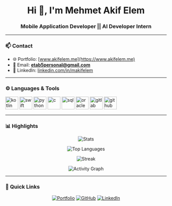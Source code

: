 <h1 align="center">Hi 👋, I'm Mehmet Akif Elem</h1>
<h3 align="center">Mobile Application Developer || AI Developer Intern</h3>

---

### 📫 Contact
- 🌐 Portfolio: [www.akifelem.me](https://www.akifelem.me)
- 📧 Email: **etab5personal@gmail.com**
- 💼 LinkedIn: [linkedin.com/in/makifelem](https://linkedin.com/in/makifelem)

---

### ⚙️ Languages & Tools
<p align="left"> 
  <a href="https://kotlinlang.org/" target="_blank"><img src="https://cdn.jsdelivr.net/gh/devicons/devicon/icons/kotlin/kotlin-original.svg" alt="kotlin" width="40" height="40"/></a>
  <a href="https://developer.apple.com/swift/" target="_blank"><img src="https://cdn.jsdelivr.net/gh/devicons/devicon/icons/swift/swift-original.svg" alt="swift" width="40" height="40"/></a>
  <a href="https://www.python.org/" target="_blank"><img src="https://cdn.jsdelivr.net/gh/devicons/devicon/icons/python/python-original.svg" alt="python" width="40" height="40"/></a>
  <a href="https://en.wikipedia.org/wiki/C_(programming_language)" target="_blank"><img src="https://cdn.jsdelivr.net/gh/devicons/devicon/icons/c/c-original.svg" alt="c" width="40" height="40"/></a>
  <a href="https://www.mysql.com/" target="_blank"><img src="https://cdn.jsdelivr.net/gh/devicons/devicon/icons/mysql/mysql-original.svg" alt="sql" width="40" height="40"/></a>
  <a href="https://www.oracle.com/" target="_blank"><img src="https://cdn.jsdelivr.net/gh/devicons/devicon/icons/oracle/oracle-original.svg" alt="oracle" width="40" height="40"/></a>
  <a href="https://about.gitlab.com/" target="_blank"><img src="https://cdn.jsdelivr.net/gh/devicons/devicon/icons/gitlab/gitlab-original.svg" alt="gitlab" width="40" height="40"/></a>
  <a href="https://github.com/features/actions" target="_blank"><img src="https://avatars.githubusercontent.com/u/44036562?s=200&v=4" alt="github actions" width="40" height="40"/></a>
</p>

---

### 📊 Highlights

<p align="center">
  <img src="https://github-readme-stats.vercel.app/api?username=AidenLM&show_icons=true&include_all_commits=true&count_private=true&rank_icon=github&theme=tokyonight" alt="Stats" />
</p>

<p align="center">
  <img src="https://github-readme-stats.vercel.app/api/top-langs/?username=AidenLM&layout=compact&langs_count=8&theme=tokyonight" alt="Top Languages" />
</p>

<p align="center">
  <img src="https://streak-stats.demolab.com?user=AidenLM&theme=tokyonight" alt="Streak" />
</p>

<p align="center">
  <img src="https://github-readme-activity-graph.vercel.app/graph?username=AidenLM&theme=tokyo-night&hide_border=true&area=true&radius=8" alt="Activity Graph" />
</p>

---

### 🔗 Quick Links
<p align="center">
  <a href="https://www.akifelem.me"><img src="https://img.shields.io/badge/Portfolio-Visit-1abc9c?style=for-the-badge&logo=vercel&logoColor=white" alt="Portfolio"/></a>
  <a href="https://github.com/AidenLM"><img src="https://img.shields.io/badge/GitHub-AidenLM-181717?style=for-the-badge&logo=github" alt="GitHub"/></a>
  <a href="https://linkedin.com/in/makifelem"><img src="https://img.shields.io/badge/LinkedIn-Profile-0A66C2?style=for-the-badge&logo=linkedin" alt="LinkedIn"/></a>
</p>
